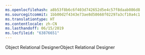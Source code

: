 ```yaml
---
ms.openlocfilehash: a8b53f8b6c6f403d742652d5e4c57f8daab086d8
ms.sourcegitcommit: 1bb00d2f4343e73ae8d58668f02297a3cf10a4c1
ms.translationtype: HT
ms.contentlocale: zh-CN
ms.lasthandoff: 06/15/2019
ms.locfileid: "63876651"
---
```

<span data-ttu-id="54652-101">Object Relational Designer</span><span class="sxs-lookup"><span data-stu-id="54652-101">Object Relational Designer</span></span>